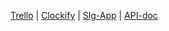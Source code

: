 [Trello](https://trello.com/b/jxYKBrWG) |
[Clockify](https://clockify.me/shared/5faa54597454944cb39a6c64) |
[Slg-App](https://app.slgcars.be) |
[API-doc](https://app.slgcars.be/api-docs) 